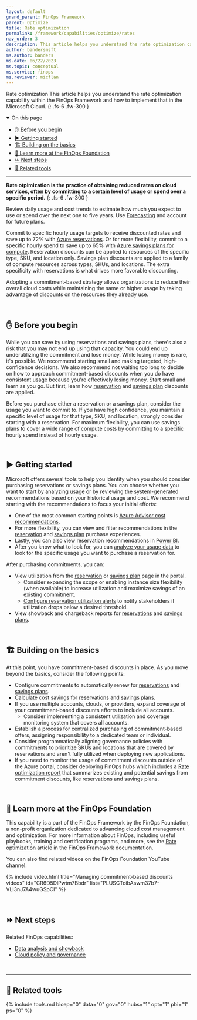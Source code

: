 ```yaml
---
layout: default
grand_parent: FinOps Framework
parent: Optimize
title: Rate optimization
permalink: /framework/capabilities/optimize/rates
nav_order: 3
description: This article helps you understand the rate optimization capability within the FinOps Framework and how to implement that in the Microsoft Cloud.
author: bandersmsft
ms.author: banders
ms.date: 06/22/2023
ms.topic: conceptual
ms.service: finops
ms.reviewer: micflan
---
```


<span class="fs-9 d-block mb-4">Rate optimization</span>
This article helps you understand the rate optimization capability within the FinOps Framework and how to implement that in the Microsoft Cloud.
{: .fs-6 .fw-300 }

<details open markdown="1">
  <summary class="fs-2 text-uppercase">On this page</summary>

- [✋ Before you begin](#-before-you-begin)
- [▶️ Getting started](#️-getting-started)
- [🏗️ Building on the basics](#️-building-on-the-basics)
- [🍎 Learn more at the FinOps Foundation](#-learn-more-at-the-finops-foundation)
- [⏩ Next steps](#-next-steps)
- [🧰 Related tools](#-related-tools)

</details>

---

<a name="definition"></a>
**Rate otpimization is the practice of obtaining reduced rates on cloud services, often by committing to a certain level of usage or spend over a specific period.**
{: .fs-6 .fw-300 }

Review daily usage and cost trends to estimate how much you expect to use or spend over the next one to five years. Use [Forecasting](../quantify/forecasting.md) and account for future plans.

Commit to specific hourly usage targets to receive discounted rates and save up to 72% with [Azure reservations](https://learn.microsoft.com/azure/cost-management-billing/reservations/save-compute-costs-reservations). Or for more flexibility, commit to a specific hourly spend to save up to 65% with [Azure savings plans for compute](https://learn.microsoft.com/azure/cost-management-billing/savings-plan/savings-plan-compute-overview). Reservation discounts can be applied to resources of the specific type, SKU, and location only. Savings plan discounts are applied to a family of compute resources across types, SKUs, and locations. The extra specificity with reservations is what drives more favorable discounting.

Adopting a commitment-based strategy allows organizations to reduce their overall cloud costs while maintaining the same or higher usage by taking advantage of discounts on the resources they already use.

<br>

## ✋ Before you begin

<!-- TODO: Add context on all rate optimization opportunities -->

While you can save by using reservations and savings plans, there's also a risk that you may not end up using that capacity. You could end up underutilizing the commitment and lose money. While losing money is rare, it's possible. We recommend starting small and making targeted, high-confidence decisions. We also recommend not waiting too long to decide on how to approach commitment-based discounts when you do have consistent usage because you're effectively losing money. Start small and learn as you go. But first, learn how [reservation](https://learn.microsoft.com/azure/cost-management-billing/reservations/reservation-discount-application) and [savings plan](https://learn.microsoft.com/azure/cost-management-billing/savings-plan/discount-application) discounts are applied.

Before you purchase either a reservation or a savings plan, consider the usage you want to commit to. If you have high confidence, you maintain a specific level of usage for that type, SKU, and location, strongly consider starting with a reservation. For maximum flexibility, you can use savings plans to cover a wide range of compute costs by committing to a specific hourly spend instead of hourly usage.

<br>

## ▶️ Getting started

<!-- TODO: Consider adding dev/test, but make sure it's for more than just EA 
Leverage the [Azure Dev/Test](https://azure.microsoft.com/en-us/pricing/offers/ms-azr-0148p/) offer that comes with a Visual Studio subscription to take advantage of Azure monthly credits to explore and try various Azure services, benefit from discounted Azure dev/test rates, and enable cost-efficient developing and testing. Although rate optimization strategies can be applied to resources in a development environment, the Azure Dev/Test environment is primarily used for learning and training, development and testing, evaluating proof of concepts, and experimenting and innovating to ensure efficient use of resources.
-->

Microsoft offers several tools to help you identify when you should consider purchasing reservations or savings plans. You can choose whether you want to start by analyzing usage or by reviewing the system-generated recommendations based on your historical usage and cost. We recommend starting with the recommendations to focus your initial efforts:

- One of the most common starting points is [Azure Advisor cost recommendations](https://learn.microsoft.com/azure/advisor/advisor-reference-cost-recommendations).
- For more flexibility, you can view and filter recommendations in the [reservation](https://learn.microsoft.com/azure/cost-management-billing/reservations/reserved-instance-purchase-recommendations) and [savings plan](https://learn.microsoft.com/azure/cost-management-billing/savings-plan/purchase-recommendations#purchase-recommendations-in-the-azure-portal) purchase experiences.
- Lastly, you can also view reservation recommendations in [Power BI](https://learn.microsoft.com/power-bi/connect-data/desktop-connect-azure-cost-management).
- After you know what to look for, you can [analyze your usage data](https://learn.microsoft.com/azure/cost-management-billing/reservations/determine-reservation-purchase#analyze-usage-data) to look for the specific usage you want to purchase a reservation for.

After purchasing commitments, you can:

- View utilization from the [reservation](https://learn.microsoft.com/azure/cost-management-billing/reservations/reservation-utilization) or [savings plan](https://learn.microsoft.com/azure/cost-management-billing/savings-plan/view-utilization) page in the portal.
  - Consider expanding the scope or enabling instance size flexibility (when available) to increase utilization and maximize savings of an existing commitment.
  - [Configure reservation utilization alerts](https://learn.microsoft.com/azure/cost-management-billing/costs/reservation-utilization-alerts) to notify stakeholders if utilization drops below a desired threshold.
- View showback and chargeback reports for [reservations](https://learn.microsoft.com/azure/cost-management-billing/reservations/charge-back-usage) and [savings plans](https://learn.microsoft.com/azure/cost-management-billing/savings-plan/charge-back-costs).

<br>

## 🏗️ Building on the basics

At this point, you have commitment-based discounts in place. As you move beyond the basics, consider the following points:

- Configure commitments to automatically renew for [reservations](https://learn.microsoft.com/azure/cost-management-billing/reservations/reservation-renew) and [savings plans](https://learn.microsoft.com/azure/cost-management-billing/savings-plan/renew-savings-plan).
- Calculate cost savings for [reservations](https://learn.microsoft.com/azure/cost-management-billing/reservations/calculate-ea-reservations-savings) and [savings plans](https://learn.microsoft.com/azure/cost-management-billing/savings-plan/calculate-ea-savings-plan-savings).
- If you use multiple accounts, clouds, or providers, expand coverage of your commitment-based discounts efforts to include all accounts.
  - Consider implementing a consistent utilization and coverage monitoring system that covers all accounts.
- Establish a process for centralized purchasing of commitment-based offers, assigning responsibility to a dedicated team or individual.
- Consider programmatically aligning governance policies with commitments to prioritize SKUs and locations that are covered by reservations and aren't fully utilized when deploying new applications.
- If you need to monitor the usage of commitment discounts outside of the Azure portal, consider deploying FinOps hubs which includes a [Rate optimization report](../../../../_reporting/power-bi/rate-optimization.md) that summarizes existing and potential savings from commitment discounts, like reservations and savings plans.

<br>

## 🍎 Learn more at the FinOps Foundation

This capability is a part of the FinOps Framework by the FinOps Foundation, a non-profit organization dedicated to advancing cloud cost management and optimization. For more information about FinOps, including useful playbooks, training and certification programs, and more, see the [Rate optimization](https://www.finops.org/framework/capabilities/rate-optimization/) article in the FinOps Framework documentation.

You can also find related videos on the FinOps Foundation YouTube channel:

<!--[!VIDEO https://www.youtube.com/embed/{id}?list={list}]-->
{% include video.html title="Managing commitment-based discounts videos" id="CR6D5DlPwtm7Bbdr" list="PLUSCToibAswm37b7-VLl3nJ7A4wuGSpCI" %}

<br>

## ⏩ Next steps

Related FinOps capabilities:

- [Data analysis and showback](../understand/reporting.md)
- [Cloud policy and governance](../manage/policy.md)

<br>

---

## 🧰 Related tools

{% include tools.md bicep="0" data="0" gov="0" hubs="1" opt="1" pbi="1" ps="0" %}

<br>
